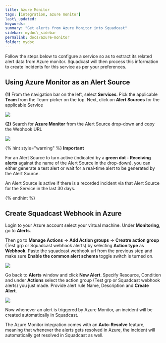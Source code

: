 ```yaml
---
title: Azure Monitor
tags: [integration, azure monitor]
last\_updated:
keywords: 
summary: "Get alerts from Azure Monitor into Squadcast"
sidebar: mydoc\_sidebar
permalink: docs/azure-monitor
folder: mydoc
---
```


Follow the steps below to configure a service so as to extract its related alert data from Azure monitor. Squadcast will then process this information to create incidents for this service as per your preferences.

## Using Azure Monitor as an Alert Source

**(1)** From the navigation bar on the left, select **Services**. Pick the applicable **Team** from the Team-picker on the top. Next, click on **Alert Sources** for the applicable Service

![](../../.gitbook/assets/alert\_source\_1.png)

**(2)** Search for **Azure Monitor** from the Alert Source drop-down and copy the Webhook URL

![](../../.gitbook/assets/azure\_1.png)

{% hint style="warning" %} 
<b>Important</b>
<p>For an Alert Source to turn active (indicated by a <b>green dot - Receiving alerts</b> against the name of the Alert Source in the drop-down), you can either generate a test alert or wait for a real-time alert to be generated by the Alert Source.</p>
<p>An Alert Source is active if there is a recorded incident via that Alert Source for the Service in the last 30 days.</p>
{% endhint %}

## Create Squadcast Webhook in Azure

Login to your Azure account select your virtual machine. Under **Monitoring**, go to **Alerts**.

Then go to **Manage Actions** → **Add Action groups** → **Creatre action group** (Test grp or Squadcast webhook alerts) by selecting **Action type** as **Webhook**. Paste the squadcast webhook url from the previous step and make sure **Enable the common alert schema** toggle switch is turned on.

![](../../.gitbook/assets/azure\_2.png)

Go back to **Alerts** window and click **New Alert**. Specify Resource, Condition and under **Actions** select the action group (Test grp or Squadcast webhook alerts) you just made. Provide alert rule Name, Description and **Create Alert**.

![](../../.gitbook/assets/azure\_3.png)

Now whenever an alert is triggered by Azure Monitor, an incident will be created automatically in Squadcast. 

The Azure Monitor integration comes with an **Auto-Resolve** feature, meaning that whenever the alerts gets resolved in Azure, the incident will automatically get resolved in Squadcast as well.